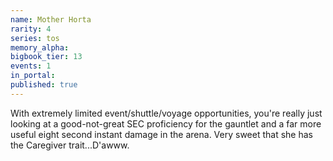 ```yaml
---
name: Mother Horta
rarity: 4
series: tos
memory_alpha:
bigbook_tier: 13
events: 1
in_portal:
published: true
---
```


With extremely limited event/shuttle/voyage opportunities, you're really just looking at a good-not-great SEC proficiency for the gauntlet and a far more useful eight second instant damage in the arena. Very sweet that she has the Caregiver trait...D'awww.
